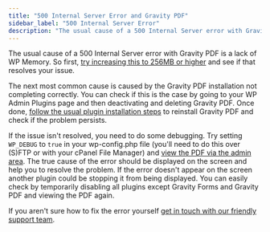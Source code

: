 ```yaml
---
title: "500 Internal Server Error and Gravity PDF"
sidebar_label: "500 Internal Server Error"
description: "The usual cause of a 500 Internal Server error with Gravity PDF is a lack of WP Memory but other problems may be cause it. Find out how to debug and fix."
---
```


The usual cause of a 500 Internal Server error with Gravity PDF is a lack of WP Memory. So first, [try increasing this to 256MB or higher](increasing-memory-limit.md) and see if that resolves your issue. 

The next most common cause is caused by the Gravity PDF installation not completing correctly. You can check if this is the case by going to your WP Admin Plugins page and then deactivating and deleting Gravity PDF. Once done, [follow the usual plugin installation steps](installation.md#automatic) to reinstall Gravity PDF and check if the problem persists. 

If the issue isn't resolved, you need to do some debugging. Try setting `WP_DEBUG` to `true` in your wp-config.php file (you'll need to do this over (S)FTP or with your cPanel File Manager) and [view the PDF via the admin area](viewing-pdfs.md). The true cause of the error should be displayed on the screen and help you to resolve the problem. If the error doesn't appear on the screen another plugin could be stopping it from being displayed. You can easily check by temporarily disabling all plugins except Gravity Forms and Gravity PDF and viewing the PDF again. 

If you aren't sure how to fix the error yourself [get in touch with our friendly support team](https://gravitypdf.com/support/#contact-support).
